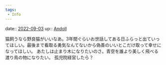 ```yaml
---
tags:
 - Info
---
```


date:: [2022-09-03](Daily_Note/2022-09-03.md)
up:: [Andoll](../Bar/Novel/Nacaria/Andoll.md)

猫飼うなら野良猫がいいなあ。3年間ぐらいお世話してある日ふらっと出ていってほしい。最後まで看取る勇気なんてないから偽善のいいとこだけ取って幸せになってほしい。
あたしは止まり木になりたいのさ。青空を誰より美しく飛べる渡り鳥の物になりたい。
孤児院経営したら？